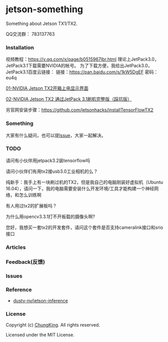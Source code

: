 # jetson-something
Something about Jetson TX1/TX2.

QQ交流群： 783137763

### Installation

视频教程：https://v.qq.com/x/page/b0515967lbr.html
理论上JetPack3.0，JetPack3.1下载需要NVIDIA的帐号。
为了下载方便，我给出JetPack3.0，JetPack3.1百度云链接：
链接：https://pan.baidu.com/s/1kW5DgEF 密码：eu4q

[01-NVIDIA Jetson TX2开箱上电显示界面](https://www.jianshu.com/p/bd84600c886a)

[02-NVIDIA Jetson TX2 通过JetPack 3.1刷机完整版（踩坑版）](https://www.jianshu.com/p/bb4587014349)


另官网安装步骤：https://github.com/jetsonhacks/installTensorFlowTX2

### Something

大家有什么疑问，也可以提[Issue](https://github.com/HuangCongQing/jetson-something/issues)，大家一起解决。

### TODO
请问有小伙伴用jetpack3.2装tensorflow吗

请问小伙伴们有用tx2接usb3.0工业相机的么？

纯新手：我手上有一块刷过机的TX2，但是我自己的电脑刚装好虚拟机（Ubuntu 16.04），请问一下，我的电脑需要安装什么开发环境/工具才能构建一个神经网络，和怎么训练啊

有人用过tx2的扩展板吗？

为什么用opencv3.3.1打不开板载的摄像头啊?

您好，我想买一套tx2的开发套件，请问这个套件是否支持cameralink接口和srio接口

### Articles





### Feedback(反馈)



### Issues

### Reference

* [dusty-nv/jetson-inference](https://github.com/dusty-nv/jetson-inference)


### License

Copyright (c) [ChungKing](https://github.com/HuangCongQing). All rights reserved.

Licensed under the MIT License.

